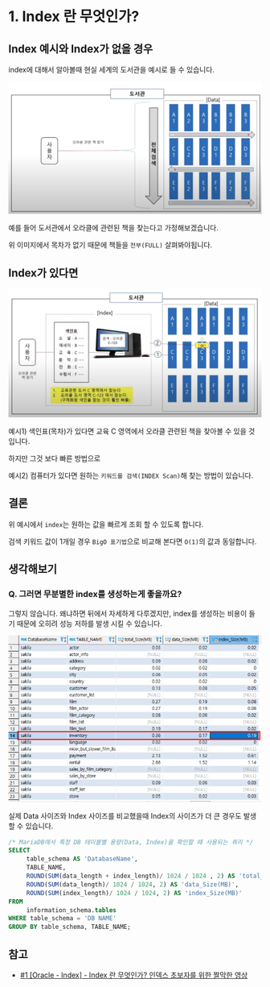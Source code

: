 # 1. Index 란 무엇인가?

## Index 예시와 Index가 없을 경우

index에 대해서 알아볼때 현실 세계의 도서관을 예시로 들 수 있습니다.

![](/study/assets/content_database_what_is_index01.png)

예를 들어 도서관에서 오라클에 관련된 책을 찾는다고 가정해보겠습니다.

위 이미지에서 목차가 없기 때문에 책들을 `전부(FULL)` 살펴봐야됩니다.

## Index가 있다면

![](/study/assets/content_database_what_is_index02.png)

예시1) 색인표(목차)가 있다면 교육 C 영역에서 오라클 관련된 책을 찾아볼 수 있을 것 입니다.

하지만 그것 보다 빠른 방법으로

예시2) 컴퓨터가 있다면 원하는 `키워드를 검색(INDEX Scan)`해 찾는 방법이 있습니다.

## 결론

위 예시에서 `index`는 원하는 값을 빠르게 조회 할 수 있도록 합니다.

검색 키워드 값이 1개일 경우 `BigO 표기법`으로 비교해 본다면 `O(1)`의 값과 동일합니다.

## 생각해보기

### Q. 그러면 무분별한 index를 생성하는게 좋을까요?

그렇지 않습니다. 왜냐하면 뒤에서 자세하게 다루겠지만, index를 생성하는 비용이 들기 때문에 오히려 성능 저하를 발생 시킬 수 있습니다.

![](/study/assets/content_database_what_is_index03.png)

실제 Data 사이즈와 Index 사이즈를 비교했을때 Index의 사이즈가 더 큰 경우도 발생 할 수 있습니다.

```sql
/* MariaDB에서 특정 DB 테이블별 용량(Data, Index)을 확인할 때 사용되는 쿼리 */
SELECT
     table_schema AS 'DatabaseName',
     TABLE_NAME,
     ROUND(SUM(data_length + index_length)/ 1024 / 1024 , 2) AS 'total_Size(MB)',
     ROUND(SUM(data_length)/ 1024 / 1024, 2) AS 'data_Size(MB)',
     ROUND(SUM(index_length)/ 1024 / 1024, 2) AS 'index_Size(MB)'
FROM
     information_schema.tables
WHERE table_schema = 'DB NAME' 
GROUP BY table_schema, TABLE_NAME;
```

## 참고

- [#1 [Oracle - Index] - Index 란 무엇인가? 인덱스 초보자를 위한 짤막한 영상](https://www.youtube.com/watch?v=lls3t7Y1Xsk&list=PL3036mp45iYybV1UzXvnuE4CtlgX6_hHx)
